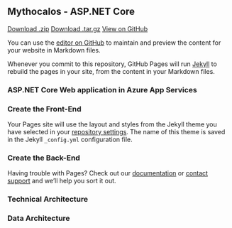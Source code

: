 ## Mythocalos - ASP.NET Core

<section id="downloads" class="clearfix">
    <a href="https://mythocalos.github.io/archive/master.zip" id="download-zip" class="button"><span>Download .zip</span></a>
    <a href="https://mythocalos.github.io/archive/master.tar.gz" id="download-tar-gz" class="button"><span>Download .tar.gz</span></a>
    <a href="https://mythocalos.github.io" id="view-on-github" class="button"><span>View on GitHub</span></a>
</section>

You can use the [editor on GitHub](https://github.com/mythocalos/mythocalos.github.io/edit/main/index.md) to maintain and preview the content for your website in Markdown files.

Whenever you commit to this repository, GitHub Pages will run [Jekyll](https://jekyllrb.com/) to rebuild the pages in your site, from the content in your Markdown files.

### ASP.NET Core Web application in Azure App Services

### Create the Front-End

Your Pages site will use the layout and styles from the Jekyll theme you have selected in your [repository settings](https://github.com/mythocalos/mythocalos.github.io/settings/pages). The name of this theme is saved in the Jekyll `_config.yml` configuration file.

### Create the Back-End

Having trouble with Pages? Check out our [documentation](https://docs.github.com/categories/github-pages-basics/) or [contact support](https://support.github.com/contact) and we’ll help you sort it out.

### Technical Architecture

### Data Architecture
